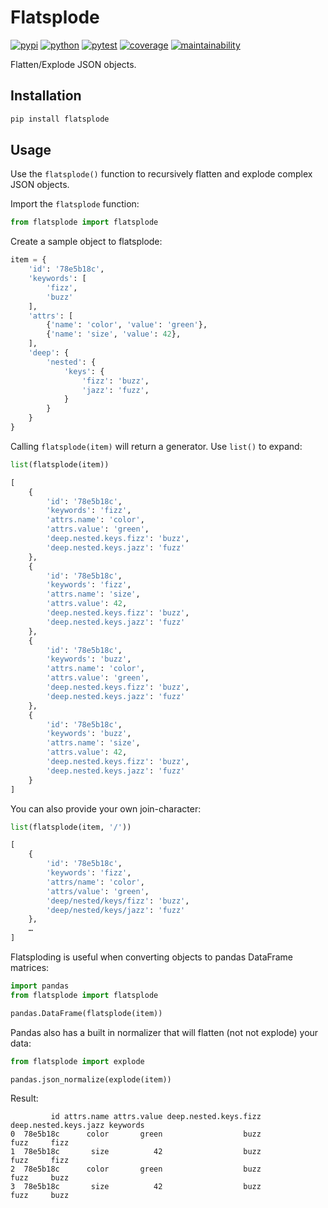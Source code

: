 # Flatsplode

[![pypi](https://img.shields.io/pypi/v/flatsplode?color=yellow&logo=python&logoColor=eee&style=flat-square)](https://pypi.org/project/flatsplode/)
[![python](https://img.shields.io/pypi/pyversions/flatsplode?logo=python&logoColor=eee&style=flat-square)](https://pypi.org/project/flatsplode/)
[![pytest](https://img.shields.io/github/workflow/status/amancevice/flatsplode/pytest?logo=github&style=flat-square)](https://github.com/amancevice/flatsplode/actions)
[![coverage](https://img.shields.io/codeclimate/coverage/amancevice/flatsplode?logo=code-climate&style=flat-square)](https://codeclimate.com/github/amancevice/flatsplode/test_coverage)
[![maintainability](https://img.shields.io/codeclimate/maintainability/amancevice/flatsplode?logo=code-climate&style=flat-square)](https://codeclimate.com/github/amancevice/flatsplode/maintainability)

Flatten/Explode JSON objects.

## Installation

```bash
pip install flatsplode
```

## Usage

Use the `flatsplode()` function to recursively flatten and explode complex JSON objects.

Import the `flatsplode` function:

```python
from flatsplode import flatsplode
```

Create a sample object to flatsplode:

```python
item = {
    'id': '78e5b18c',
    'keywords': [
        'fizz',
        'buzz'
    ],
    'attrs': [
        {'name': 'color', 'value': 'green'},
        {'name': 'size', 'value': 42},
    ],
    'deep': {
        'nested': {
            'keys': {
                'fizz': 'buzz',
                'jazz': 'fuzz',
            }
        }
    }
}
```

Calling `flatsplode(item)` will return a generator. Use `list()` to expand:

```python
list(flatsplode(item))

[
    {
        'id': '78e5b18c',
        'keywords': 'fizz',
        'attrs.name': 'color',
        'attrs.value': 'green',
        'deep.nested.keys.fizz': 'buzz',
        'deep.nested.keys.jazz': 'fuzz'
    },
    {
        'id': '78e5b18c',
        'keywords': 'fizz',
        'attrs.name': 'size',
        'attrs.value': 42,
        'deep.nested.keys.fizz': 'buzz',
        'deep.nested.keys.jazz': 'fuzz'
    },
    {
        'id': '78e5b18c',
        'keywords': 'buzz',
        'attrs.name': 'color',
        'attrs.value': 'green',
        'deep.nested.keys.fizz': 'buzz',
        'deep.nested.keys.jazz': 'fuzz'
    },
    {
        'id': '78e5b18c',
        'keywords': 'buzz',
        'attrs.name': 'size',
        'attrs.value': 42,
        'deep.nested.keys.fizz': 'buzz',
        'deep.nested.keys.jazz': 'fuzz'
    }
]
```

You can also provide your own join-character:

```python
list(flatsplode(item, '/'))

[
    {
        'id': '78e5b18c',
        'keywords': 'fizz',
        'attrs/name': 'color',
        'attrs/value': 'green',
        'deep/nested/keys/fizz': 'buzz',
        'deep/nested/keys/jazz': 'fuzz'
    },
    …
]
```

Flatsploding is useful when converting objects to pandas DataFrame matrices:

```python
import pandas
from flatsplode import flatsplode

pandas.DataFrame(flatsplode(item))
```

Pandas also has a built in normalizer that will flatten (not not explode) your data:

```python
from flatsplode import explode

pandas.json_normalize(explode(item))
```

Result:

```plaintext
         id attrs.name attrs.value deep.nested.keys.fizz deep.nested.keys.jazz keywords
0  78e5b18c      color       green                  buzz                  fuzz     fizz
1  78e5b18c       size          42                  buzz                  fuzz     fizz
2  78e5b18c      color       green                  buzz                  fuzz     buzz
3  78e5b18c       size          42                  buzz                  fuzz     buzz
```
